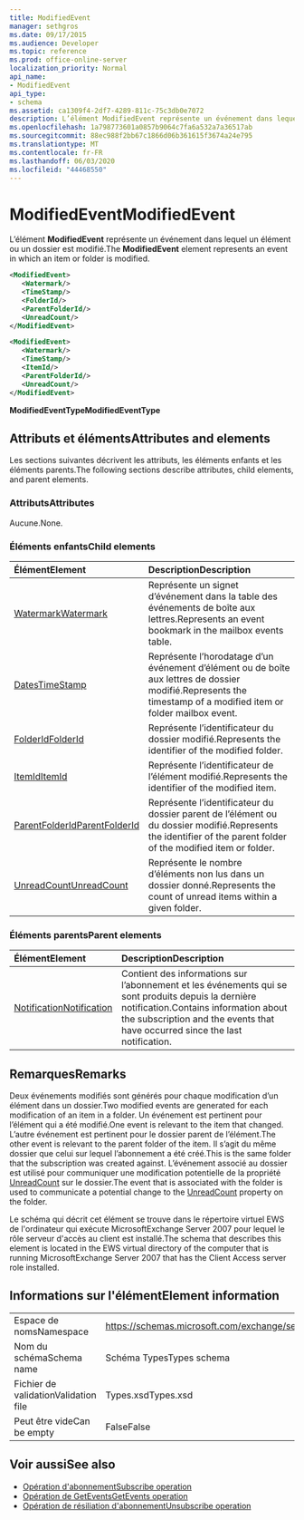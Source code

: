 ```yaml
---
title: ModifiedEvent
manager: sethgros
ms.date: 09/17/2015
ms.audience: Developer
ms.topic: reference
ms.prod: office-online-server
localization_priority: Normal
api_name:
- ModifiedEvent
api_type:
- schema
ms.assetid: ca1309f4-2df7-4289-811c-75c3db0e7072
description: L’élément ModifiedEvent représente un événement dans lequel un élément ou un dossier est modifié.
ms.openlocfilehash: 1a798773601a0857b9064c7fa6a532a7a36517ab
ms.sourcegitcommit: 88ec988f2bb67c1866d06b361615f3674a24e795
ms.translationtype: MT
ms.contentlocale: fr-FR
ms.lasthandoff: 06/03/2020
ms.locfileid: "44468550"
---
```

# <a name="modifiedevent"></a><span data-ttu-id="65aaf-103">ModifiedEvent</span><span class="sxs-lookup"><span data-stu-id="65aaf-103">ModifiedEvent</span></span>

<span data-ttu-id="65aaf-104">L’élément **ModifiedEvent** représente un événement dans lequel un élément ou un dossier est modifié.</span><span class="sxs-lookup"><span data-stu-id="65aaf-104">The **ModifiedEvent** element represents an event in which an item or folder is modified.</span></span> 
  
```xml
<ModifiedEvent>
   <Watermark/>
   <TimeStamp/>
   <FolderId/>
   <ParentFolderId/>
   <UnreadCount/>
</ModifiedEvent>
```

```xml
<ModifiedEvent>
   <Watermark/>
   <TimeStamp/>
   <ItemId/> 
   <ParentFolderId/>
   <UnreadCount/>
</ModifiedEvent>
```

<span data-ttu-id="65aaf-105">**ModifiedEventType**</span><span class="sxs-lookup"><span data-stu-id="65aaf-105">**ModifiedEventType**</span></span>

## <a name="attributes-and-elements"></a><span data-ttu-id="65aaf-106">Attributs et éléments</span><span class="sxs-lookup"><span data-stu-id="65aaf-106">Attributes and elements</span></span>

<span data-ttu-id="65aaf-107">Les sections suivantes décrivent les attributs, les éléments enfants et les éléments parents.</span><span class="sxs-lookup"><span data-stu-id="65aaf-107">The following sections describe attributes, child elements, and parent elements.</span></span>
  
### <a name="attributes"></a><span data-ttu-id="65aaf-108">Attributs</span><span class="sxs-lookup"><span data-stu-id="65aaf-108">Attributes</span></span>

<span data-ttu-id="65aaf-109">Aucune.</span><span class="sxs-lookup"><span data-stu-id="65aaf-109">None.</span></span>
  
### <a name="child-elements"></a><span data-ttu-id="65aaf-110">Éléments enfants</span><span class="sxs-lookup"><span data-stu-id="65aaf-110">Child elements</span></span>

|<span data-ttu-id="65aaf-111">**Élément**</span><span class="sxs-lookup"><span data-stu-id="65aaf-111">**Element**</span></span>|<span data-ttu-id="65aaf-112">**Description**</span><span class="sxs-lookup"><span data-stu-id="65aaf-112">**Description**</span></span>|
|:-----|:-----|
|[<span data-ttu-id="65aaf-113">Watermark</span><span class="sxs-lookup"><span data-stu-id="65aaf-113">Watermark</span></span>](watermark.md) <br/> |<span data-ttu-id="65aaf-114">Représente un signet d’événement dans la table des événements de boîte aux lettres.</span><span class="sxs-lookup"><span data-stu-id="65aaf-114">Represents an event bookmark in the mailbox events table.</span></span>  <br/> |
|[<span data-ttu-id="65aaf-115">Dates</span><span class="sxs-lookup"><span data-stu-id="65aaf-115">TimeStamp</span></span>](timestamp.md) <br/> |<span data-ttu-id="65aaf-116">Représente l’horodatage d’un événement d’élément ou de boîte aux lettres de dossier modifié.</span><span class="sxs-lookup"><span data-stu-id="65aaf-116">Represents the timestamp of a modified item or folder mailbox event.</span></span>  <br/> |
|[<span data-ttu-id="65aaf-117">FolderId</span><span class="sxs-lookup"><span data-stu-id="65aaf-117">FolderId</span></span>](folderid.md) <br/> |<span data-ttu-id="65aaf-118">Représente l’identificateur du dossier modifié.</span><span class="sxs-lookup"><span data-stu-id="65aaf-118">Represents the identifier of the modified folder.</span></span>  <br/> |
|[<span data-ttu-id="65aaf-119">ItemId</span><span class="sxs-lookup"><span data-stu-id="65aaf-119">ItemId</span></span>](itemid.md) <br/> |<span data-ttu-id="65aaf-120">Représente l’identificateur de l’élément modifié.</span><span class="sxs-lookup"><span data-stu-id="65aaf-120">Represents the identifier of the modified item.</span></span>  <br/> |
|[<span data-ttu-id="65aaf-121">ParentFolderId</span><span class="sxs-lookup"><span data-stu-id="65aaf-121">ParentFolderId</span></span>](parentfolderid.md) <br/> |<span data-ttu-id="65aaf-122">Représente l’identificateur du dossier parent de l’élément ou du dossier modifié.</span><span class="sxs-lookup"><span data-stu-id="65aaf-122">Represents the identifier of the parent folder of the modified item or folder.</span></span>  <br/> |
|[<span data-ttu-id="65aaf-123">UnreadCount</span><span class="sxs-lookup"><span data-stu-id="65aaf-123">UnreadCount</span></span>](unreadcount.md) <br/> |<span data-ttu-id="65aaf-124">Représente le nombre d’éléments non lus dans un dossier donné.</span><span class="sxs-lookup"><span data-stu-id="65aaf-124">Represents the count of unread items within a given folder.</span></span>  <br/> |
   
### <a name="parent-elements"></a><span data-ttu-id="65aaf-125">Éléments parents</span><span class="sxs-lookup"><span data-stu-id="65aaf-125">Parent elements</span></span>

|<span data-ttu-id="65aaf-126">**Élément**</span><span class="sxs-lookup"><span data-stu-id="65aaf-126">**Element**</span></span>|<span data-ttu-id="65aaf-127">**Description**</span><span class="sxs-lookup"><span data-stu-id="65aaf-127">**Description**</span></span>|
|:-----|:-----|
|[<span data-ttu-id="65aaf-128">Notification</span><span class="sxs-lookup"><span data-stu-id="65aaf-128">Notification</span></span>](notification-ex15websvcsotherref.md) <br/> |<span data-ttu-id="65aaf-129">Contient des informations sur l’abonnement et les événements qui se sont produits depuis la dernière notification.</span><span class="sxs-lookup"><span data-stu-id="65aaf-129">Contains information about the subscription and the events that have occurred since the last notification.</span></span>  <br/> |
   
## <a name="remarks"></a><span data-ttu-id="65aaf-130">Remarques</span><span class="sxs-lookup"><span data-stu-id="65aaf-130">Remarks</span></span>

<span data-ttu-id="65aaf-131">Deux événements modifiés sont générés pour chaque modification d’un élément dans un dossier.</span><span class="sxs-lookup"><span data-stu-id="65aaf-131">Two modified events are generated for each modification of an item in a folder.</span></span> <span data-ttu-id="65aaf-132">Un événement est pertinent pour l’élément qui a été modifié.</span><span class="sxs-lookup"><span data-stu-id="65aaf-132">One event is relevant to the item that changed.</span></span> <span data-ttu-id="65aaf-133">L’autre événement est pertinent pour le dossier parent de l’élément.</span><span class="sxs-lookup"><span data-stu-id="65aaf-133">The other event is relevant to the parent folder of the item.</span></span> <span data-ttu-id="65aaf-134">Il s’agit du même dossier que celui sur lequel l’abonnement a été créé.</span><span class="sxs-lookup"><span data-stu-id="65aaf-134">This is the same folder that the subscription was created against.</span></span> <span data-ttu-id="65aaf-135">L’événement associé au dossier est utilisé pour communiquer une modification potentielle de la propriété [UnreadCount](unreadcount.md) sur le dossier.</span><span class="sxs-lookup"><span data-stu-id="65aaf-135">The event that is associated with the folder is used to communicate a potential change to the [UnreadCount](unreadcount.md) property on the folder.</span></span> 
  
<span data-ttu-id="65aaf-136">Le schéma qui décrit cet élément se trouve dans le répertoire virtuel EWS de l'ordinateur qui exécute MicrosoftExchange Server 2007 pour lequel le rôle serveur d'accès au client est installé.</span><span class="sxs-lookup"><span data-stu-id="65aaf-136">The schema that describes this element is located in the EWS virtual directory of the computer that is running MicrosoftExchange Server 2007 that has the Client Access server role installed.</span></span>
  
## <a name="element-information"></a><span data-ttu-id="65aaf-137">Informations sur l'élément</span><span class="sxs-lookup"><span data-stu-id="65aaf-137">Element information</span></span>

|||
|:-----|:-----|
|<span data-ttu-id="65aaf-138">Espace de noms</span><span class="sxs-lookup"><span data-stu-id="65aaf-138">Namespace</span></span>  <br/> |https://schemas.microsoft.com/exchange/services/2006/types  <br/> |
|<span data-ttu-id="65aaf-139">Nom du schéma</span><span class="sxs-lookup"><span data-stu-id="65aaf-139">Schema name</span></span>  <br/> |<span data-ttu-id="65aaf-140">Schéma Types</span><span class="sxs-lookup"><span data-stu-id="65aaf-140">Types schema</span></span>  <br/> |
|<span data-ttu-id="65aaf-141">Fichier de validation</span><span class="sxs-lookup"><span data-stu-id="65aaf-141">Validation file</span></span>  <br/> |<span data-ttu-id="65aaf-142">Types.xsd</span><span class="sxs-lookup"><span data-stu-id="65aaf-142">Types.xsd</span></span>  <br/> |
|<span data-ttu-id="65aaf-143">Peut être vide</span><span class="sxs-lookup"><span data-stu-id="65aaf-143">Can be empty</span></span>  <br/> |<span data-ttu-id="65aaf-144">False</span><span class="sxs-lookup"><span data-stu-id="65aaf-144">False</span></span>  <br/> |
   
## <a name="see-also"></a><span data-ttu-id="65aaf-145">Voir aussi</span><span class="sxs-lookup"><span data-stu-id="65aaf-145">See also</span></span>

- [<span data-ttu-id="65aaf-146">Opération d'abonnement</span><span class="sxs-lookup"><span data-stu-id="65aaf-146">Subscribe operation</span></span>](subscribe-operation.md)  
- [<span data-ttu-id="65aaf-147">Opération de GetEvents</span><span class="sxs-lookup"><span data-stu-id="65aaf-147">GetEvents operation</span></span>](getevents-operation.md)  
- [<span data-ttu-id="65aaf-148">Opération de résiliation d'abonnement</span><span class="sxs-lookup"><span data-stu-id="65aaf-148">Unsubscribe operation</span></span>](unsubscribe-operation.md)

